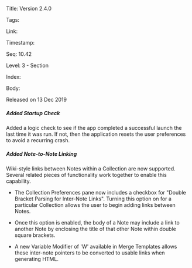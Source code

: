 Title: Version 2.4.0 

Tags:  

Link: 

Timestamp:  

Seq: 10.42 

Level: 3 - Section 

Index:  

Body: 

Released on 13 Dec 2019
 
##### Added Startup Check

Added a logic check to see if the app completed a successful launch the last time it was run. If not, then the application resets the user preferences to avoid a recurring crash. 

 
##### Added Note-to-Note Linking

Wiki-style links between Notes within a Collection are now supported. Several related pieces of functionality work together to enable this capability. 

* The Collection Preferences pane now includes a checkbox for "Double Bracket Parsing for Inter-Note Links". Turning this option on for a particular Collection allows the user to begin adding links between Notes. 

* Once this option is enabled, the body of a Note may include a link to another Note by enclosing the title of that other Note within double square brackets. 

* A new Variable Modifier of 'W' available in Merge Templates allows these inter-note pointers to be converted to usable links when generating HTML.
